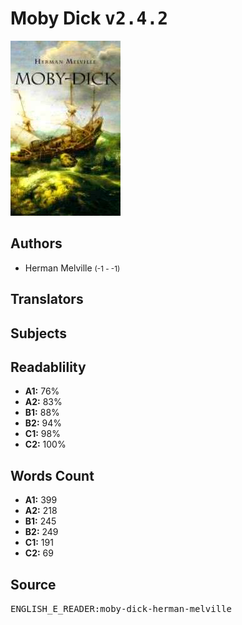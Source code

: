 # Moby Dick <kbd>v2.4.2</kbd>

![](./cover.medium.jpg "")

## Authors


 - Herman Melville <small>(-1 - -1)</small>

## Translators



## Subjects



## Readablility


 - **A1:** 76%
 - **A2:** 83%
 - **B1:** 88%
 - **B2:** 94%
 - **C1:** 98%
 - **C2:** 100%

## Words Count


 - **A1:** 399
 - **A2:** 218
 - **B1:** 245
 - **B2:** 249
 - **C1:** 191
 - **C2:** 69

## Source


<kbd>ENGLISH_E_READER:moby-dick-herman-melville</kbd>
